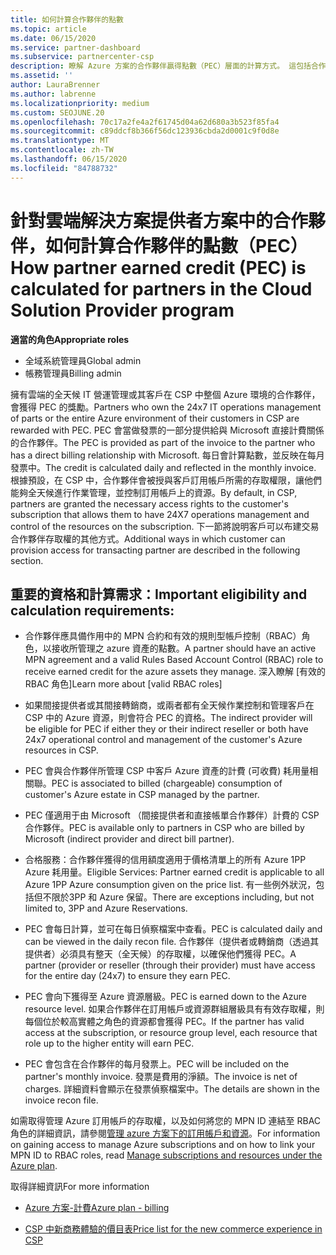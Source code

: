 ```yaml
---
title: 如何計算合作夥伴的點數
ms.topic: article
ms.date: 06/15/2020
ms.service: partner-dashboard
ms.subservice: partnercenter-csp
description: 瞭解 Azure 方案的合作夥伴贏得點數（PEC）層面的計算方式。 這包括合作夥伴和間接提供者的資格需求。
ms.assetid: ''
author: LauraBrenner
ms.author: labrenne
ms.localizationpriority: medium
ms.custom: SEOJUNE.20
ms.openlocfilehash: 70c17a2fe4a2f61745d04a62d680a3b523f85fa4
ms.sourcegitcommit: c89ddcf8b366f56dc123936cbda2d0001c9f0d8e
ms.translationtype: MT
ms.contentlocale: zh-TW
ms.lasthandoff: 06/15/2020
ms.locfileid: "84788732"
---
```

# <a name="how-partner-earned-credit-pec-is-calculated-for-partners-in-the-cloud-solution-provider-program"></a><span data-ttu-id="a09ef-104">針對雲端解決方案提供者方案中的合作夥伴，如何計算合作夥伴的點數（PEC）</span><span class="sxs-lookup"><span data-stu-id="a09ef-104">How partner earned credit (PEC) is calculated for partners in the Cloud Solution Provider program</span></span>

<span data-ttu-id="a09ef-105">**適當的角色**</span><span class="sxs-lookup"><span data-stu-id="a09ef-105">**Appropriate roles**</span></span>

- <span data-ttu-id="a09ef-106">全域系統管理員</span><span class="sxs-lookup"><span data-stu-id="a09ef-106">Global admin</span></span>
- <span data-ttu-id="a09ef-107">帳務管理員</span><span class="sxs-lookup"><span data-stu-id="a09ef-107">Billing admin</span></span>

<span data-ttu-id="a09ef-108">擁有雲端的全天候 IT 營運管理或其客戶在 CSP 中整個 Azure 環境的合作夥伴，會獲得 PEC 的獎勵。</span><span class="sxs-lookup"><span data-stu-id="a09ef-108">Partners who own the 24x7 IT operations management of parts or the entire Azure environment of their customers in CSP are rewarded with PEC.</span></span> <span data-ttu-id="a09ef-109">PEC 會當做發票的一部分提供給與 Microsoft 直接計費關係的合作夥伴。</span><span class="sxs-lookup"><span data-stu-id="a09ef-109">The PEC is provided as part of the invoice to the partner who has a direct billing relationship with Microsoft.</span></span> <span data-ttu-id="a09ef-110">每日會計算點數，並反映在每月發票中。</span><span class="sxs-lookup"><span data-stu-id="a09ef-110">The credit is calculated daily and reflected in the monthly invoice.</span></span> <span data-ttu-id="a09ef-111">根據預設，在 CSP 中，合作夥伴會被授與客戶訂用帳戶所需的存取權限，讓他們能夠全天候進行作業管理，並控制訂用帳戶上的資源。</span><span class="sxs-lookup"><span data-stu-id="a09ef-111">By default, in CSP, partners are granted the necessary access rights to the customer's subscription that allows them to have 24X7 operations management and control of the resources on the subscription.</span></span> <span data-ttu-id="a09ef-112">下一節將說明客戶可以布建交易合作夥伴存取權的其他方式。</span><span class="sxs-lookup"><span data-stu-id="a09ef-112">Additional ways in which customer can provision access for transacting partner are described in the following section.</span></span>


## <a name="important-eligibility-and-calculation-requirements"></a><span data-ttu-id="a09ef-113">重要的資格和計算需求：</span><span class="sxs-lookup"><span data-stu-id="a09ef-113">Important eligibility and calculation requirements:</span></span>

- <span data-ttu-id="a09ef-114">合作夥伴應具備作用中的 MPN 合約和有效的規則型帳戶控制（RBAC）角色，以接收所管理之 azure 資產的點數。</span><span class="sxs-lookup"><span data-stu-id="a09ef-114">A partner should have an active MPN agreement and a valid Rules Based Account Control (RBAC) role to receive earned credit for the azure assets they manage.</span></span> <span data-ttu-id="a09ef-115">深入瞭解 [有效的 RBAC 角色]</span><span class="sxs-lookup"><span data-stu-id="a09ef-115">Learn more about [valid RBAC roles]</span></span>

- <span data-ttu-id="a09ef-116">如果間接提供者或其間接轉銷商，或兩者都有全天候作業控制和管理客戶在 CSP 中的 Azure 資源，則會符合 PEC 的資格。</span><span class="sxs-lookup"><span data-stu-id="a09ef-116">The indirect provider will be eligible for PEC if either they or their indirect reseller or both have 24x7 operational control and management of the customer's Azure resources in CSP.</span></span>

- <span data-ttu-id="a09ef-117">PEC 會與合作夥伴所管理 CSP 中客戶 Azure 資產的計費 (可收費) 耗用量相關聯。</span><span class="sxs-lookup"><span data-stu-id="a09ef-117">PEC is associated to billed (chargeable) consumption of customer's Azure estate in CSP managed by the partner.</span></span> 

- <span data-ttu-id="a09ef-118">PEC 僅適用于由 Microsoft （間接提供者和直接帳單合作夥伴）計費的 CSP 合作夥伴。</span><span class="sxs-lookup"><span data-stu-id="a09ef-118">PEC is available only to partners in CSP who are billed by Microsoft (indirect provider and direct bill partner).</span></span>

- <span data-ttu-id="a09ef-119">合格服務：合作夥伴獲得的信用額度適用于價格清單上的所有 Azure 1PP Azure 耗用量。</span><span class="sxs-lookup"><span data-stu-id="a09ef-119">Eligible Services: Partner earned credit is applicable to all Azure 1PP Azure consumption given on the price list.</span></span> <span data-ttu-id="a09ef-120">有一些例外狀況，包括但不限於3PP 和 Azure 保留。</span><span class="sxs-lookup"><span data-stu-id="a09ef-120">There are exceptions including, but not limited to, 3PP and Azure Reservations.</span></span>

- <span data-ttu-id="a09ef-121">PEC 會每日計算，並可在每日偵察檔案中查看。</span><span class="sxs-lookup"><span data-stu-id="a09ef-121">PEC is calculated daily and can be viewed in the daily recon file.</span></span> <span data-ttu-id="a09ef-122">合作夥伴（提供者或轉銷商（透過其提供者）必須具有整天（全天候）的存取權，以確保他們獲得 PEC。</span><span class="sxs-lookup"><span data-stu-id="a09ef-122">A partner (provider or reseller (through their provider) must have access for the entire day (24x7) to ensure they earn PEC.</span></span>

- <span data-ttu-id="a09ef-123">PEC 會向下獲得至 Azure 資源層級。</span><span class="sxs-lookup"><span data-stu-id="a09ef-123">PEC is earned down to the Azure resource level.</span></span> <span data-ttu-id="a09ef-124">如果合作夥伴在訂用帳戶或資源群組層級具有有效存取權，則每個位於較高實體之角色的資源都會獲得 PEC。</span><span class="sxs-lookup"><span data-stu-id="a09ef-124">If the partner has valid access at the subscription, or resource group level, each resource that role up to the higher entity will earn PEC.</span></span> 

- <span data-ttu-id="a09ef-125">PEC 會包含在合作夥伴的每月發票上。</span><span class="sxs-lookup"><span data-stu-id="a09ef-125">PEC will be included on the partner's monthly invoice.</span></span> <span data-ttu-id="a09ef-126">發票是費用的淨額。</span><span class="sxs-lookup"><span data-stu-id="a09ef-126">The invoice is net of charges.</span></span> <span data-ttu-id="a09ef-127">詳細資料會顯示在發票偵察檔案中。</span><span class="sxs-lookup"><span data-stu-id="a09ef-127">The details are shown in the invoice recon file.</span></span>

<span data-ttu-id="a09ef-128">如需取得管理 Azure 訂用帳戶的存取權，以及如何將您的 MPN ID 連結至 RBAC 角色的詳細資訊，請參閱[管理 azure 方案下的訂用帳戶和資源](azure-plan-manage.md)。</span><span class="sxs-lookup"><span data-stu-id="a09ef-128">For information on gaining access to manage Azure subscriptions and on how to link your MPN ID to RBAC roles, read [Manage subscriptions and resources under the Azure plan](azure-plan-manage.md).</span></span>

<span data-ttu-id="a09ef-129">取得詳細資訊</span><span class="sxs-lookup"><span data-stu-id="a09ef-129">For more information</span></span>

- [<span data-ttu-id="a09ef-130">Azure 方案-計費</span><span class="sxs-lookup"><span data-stu-id="a09ef-130">Azure plan - billing</span></span>](azure-plan-billing.md)

- [<span data-ttu-id="a09ef-131">CSP 中新商務體驗的價目表</span><span class="sxs-lookup"><span data-stu-id="a09ef-131">Price list for the new commerce experience in CSP </span></span>](azure-plan-price-list.md)